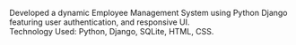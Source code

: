 Developed a dynamic Employee Management System using Python Django featuring user authentication, and
responsive UI.
<br>
Technology Used: Python, Django, SQLite, HTML, CSS.

